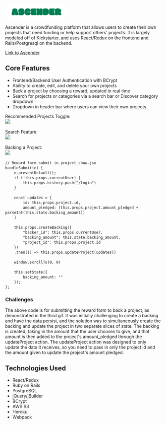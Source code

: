 <img width="200" src="https://github.com/alanashannon/Ascender/blob/main/app/assets/images/ascender_logo.png">

Ascender is a crowdfunding platform that allows users to create their own projects that need funding or help support others' projects. It is largely modeled off of Kickstarter, and uses React/Redux on the frontend and Rails/Postgresql on the backend.

[Link to Ascender](https://project-ascender.herokuapp.com/#/)

## Core Features
* Frontend/Backend User Authentication with BCrypt
* Ability to create, edit, and delete your own projects
* Back a project by choosing a reward, updated in real time
* Search for projects or categories via a search bar or Discover category dropdown
* Dropdown in header bar where users can view their own projects

Recommended Projects Toggle: 
<br />
<img src="https://github.com/alanashannon/Ascender/blob/main/app/assets/images/index_toggle.gif">

Search Feature: 
<br />
<img src="https://github.com/alanashannon/Ascender/blob/main/app/assets/images/search_function.gif">

Backing a Project: 
<br />
<img src="https://github.com/alanashannon/Ascender/blob/main/app/assets/images/backing_project.gif">

```
// Reward form submit in project_show.jsx
handleSubmit(e) {
    e.preventDefault(); 
    if (!this.props.currentUser) {
        this.props.history.push("/login")
    }

    const updates = {
        id: this.props.project.id, 
        amount_pledged: (this.props.project.amount_pledged + parseInt(this.state.backing_amount))
    }

    this.props.createBacking({
        "backer_id": this.props.currentUser, 
        "backing_amount": this.state.backing_amount, 
        "project_id": this.props.project.id
    })
    .then(() => this.props.updateProject(updates))

    window.scrollTo(0, 0)

    this.setState({
        backing_amount: ""
    });
};
```

### Challenges
The above code is for submitting the reward form to back a project, as demonstrated in the third gif. It was initially challenging to create a backing and have the data persist, and the solution was to simultaneously create the backing and update the project in two separate slices of state. The backing is created, taking in the amount that the user chooses to give, and that amount is then added to the project's amount_pledged through the updateProject action. The updateProject action was designed to only update the data it receives, so you need to pass in only the project id and the amount given to update the project's amount pledged. 


## Technologies Used

* React/Redux
* Ruby on Rails
* PostgreSQL
* jQuery/jBuilder
* BCrypt
* AWS S3
* Heroku
* Webpack
